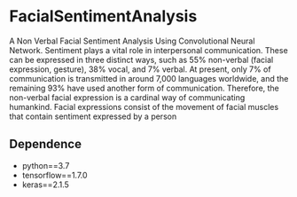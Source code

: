 # FacialSentimentAnalysis
A Non Verbal Facial Sentiment Analysis Using Convolutional Neural Network.
Sentiment plays a vital role in interpersonal communication. These can be expressed in three distinct ways, such as 55% non-verbal (facial expression, gesture), 38% vocal, and
7% verbal. At present, only 7% of communication is transmitted in around 7,000 languages worldwide, and the remaining 93% have used another form of communication.
Therefore, the non-verbal facial expression is a cardinal way of communicating humankind. Facial expressions consist of the movement of facial muscles that contain sentiment expressed by a person

## Dependence
* python==3.7
* tensorflow==1.7.0
* keras==2.1.5
